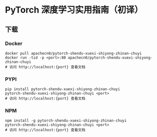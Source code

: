 # PyTorch 深度学习实用指南（初译）

## 下载

### Docker

```
docker pull apachecn0/pytorch-shendu-xuexi-shiyong-zhinan-chuyi
docker run -tid -p <port>:80 apachecn0/pytorch-shendu-xuexi-shiyong-zhinan-chuyi
# 访问 http://localhost:{port} 查看文档
```

### PYPI

```
pip install pytorch-shendu-xuexi-shiyong-zhinan-chuyi
pytorch-shendu-xuexi-shiyong-zhinan-chuyi <port>
# 访问 http://localhost:{port} 查看文档
```

### NPM

```
npm install -g pytorch-shendu-xuexi-shiyong-zhinan-chuyi
pytorch-shendu-xuexi-shiyong-zhinan-chuyi <port>
# 访问 http://localhost:{port} 查看文档
```